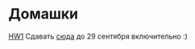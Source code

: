 # Домашки

[HW1](https://github.com/pileyan/AB/blob/main/AB_HSE_1_sem.ipynb) Сдавать [сюда](https://www.dropbox.com/request/sRfDsWHoiu6mUjTGr2DZ) до 29 сентября включительно :)
